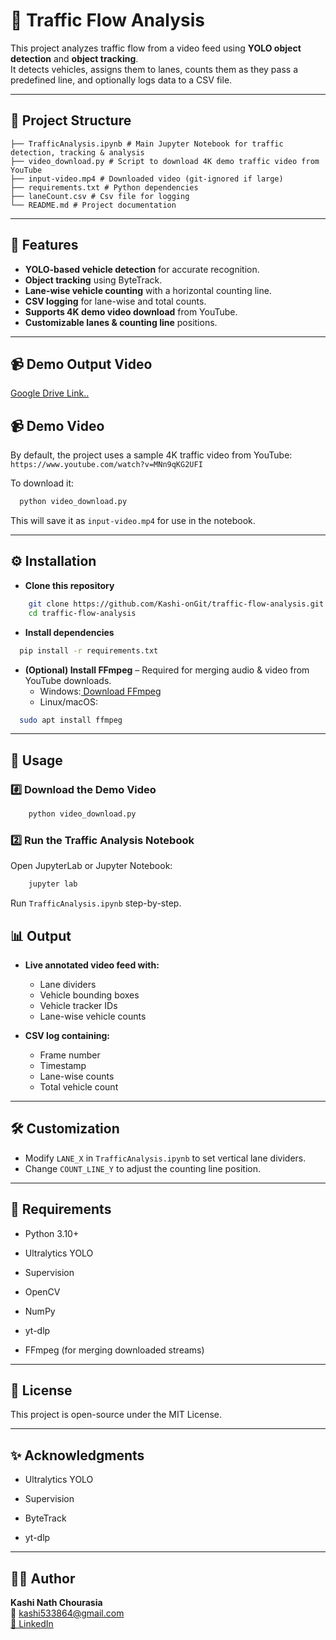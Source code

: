# 🚦 Traffic Flow Analysis

This project analyzes traffic flow from a video feed using **YOLO object detection** and **object tracking**.  
It detects vehicles, assigns them to lanes, counts them as they pass a predefined line, and optionally logs data to a CSV file.  

---

## 📂 Project Structure

```
├── TrafficAnalysis.ipynb # Main Jupyter Notebook for traffic detection, tracking & analysis
├── video_download.py # Script to download 4K demo traffic video from YouTube
├── input-video.mp4 # Downloaded video (git-ignored if large)
├── requirements.txt # Python dependencies
├── laneCount.csv # Csv file for logging
└── README.md # Project documentation
```

---

## 📜 Features
- **YOLO-based vehicle detection** for accurate recognition.
- **Object tracking** using ByteTrack.
- **Lane-wise vehicle counting** with a horizontal counting line.
- **CSV logging** for lane-wise and total counts.
- **Supports 4K demo video download** from YouTube.
- **Customizable lanes & counting line** positions.

---
## 📹 Demo Output Video
[Google Drive Link..]()

## 📹 Demo Video
By default, the project uses a sample 4K traffic video from YouTube:  
`https://www.youtube.com/watch?v=MNn9qKG2UFI`

To download it:
```bash
  python video_download.py
```
This will save it as `input-video.mp4` for use in the notebook.

---
## ⚙️ Installation
- **Clone this repository**

```bash
    git clone https://github.com/Kashi-onGit/traffic-flow-analysis.git
    cd traffic-flow-analysis
```

- **Install dependencies**

```bash
  pip install -r requirements.txt
```

- **(Optional) Install FFmpeg** – Required for merging audio & video from YouTube downloads.
  - Windows:[ Download FFmpeg ](https://www.gyan.dev/ffmpeg/builds/)
  - Linux/macOS:
```bash
  sudo apt install ffmpeg
```

---
## 🚀 Usage

### #️⃣ Download the Demo Video
```bash
    python video_download.py
```
### 2️⃣ Run the Traffic Analysis Notebook
Open JupyterLab or Jupyter Notebook:

```bash
    jupyter lab
```
Run `TrafficAnalysis.ipynb` step-by-step.

## 📊 Output
- **Live annotated video feed with:**
  - Lane dividers
  - Vehicle bounding boxes
  - Vehicle tracker IDs
  - Lane-wise vehicle counts

- **CSV log containing:**
  - Frame number
  - Timestamp
  - Lane-wise counts
  - Total vehicle count

---
## 🛠 Customization
- Modify `LANE_X` in `TrafficAnalysis.ipynb` to set vertical lane dividers.
- Change `COUNT_LINE_Y` to adjust the counting line position.

---
## 📌 Requirements
- Python 3.10+

- Ultralytics YOLO

- Supervision

- OpenCV

- NumPy

- yt-dlp

- FFmpeg (for merging downloaded streams)

---
## 📜 License
This project is open-source under the MIT License.

---
## ✨ Acknowledgments
- Ultralytics YOLO

- Supervision

- ByteTrack

- yt-dlp

---
## 🧑‍💻 Author
**Kashi Nath Chourasia**  
📧 [kashi533864@gmail.com](mailto:kashi533864@gmail.com)  
[🔗 LinkedIn](https://www.linkedin.com/in/kashi-nath-chourasia-42a39525a)
